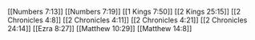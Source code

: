 [[Numbers 7:13]]
[[Numbers 7:19]]
[[1 Kings 7:50]]
[[2 Kings 25:15]]
[[2 Chronicles 4:8]]
[[2 Chronicles 4:11]]
[[2 Chronicles 4:21]]
[[2 Chronicles 24:14]]
[[Ezra 8:27]]
[[Matthew 10:29]]
[[Matthew 14:8]]
